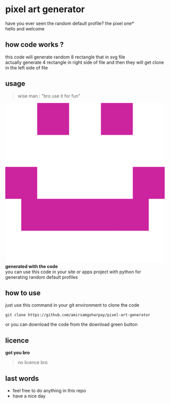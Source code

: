 # pixel art generator
have you ever seen the random default profile? the pixel one*  
hello and welcome  
## how code works ?  
this code will generate random 8 rectangle that in svg file  
actually generate 4 rectangle in right side of file and then they will get clone in the left side of file
## usage  
> wise man : "bro use it for fun"  

![smileface](https://raw.githubusercontent.com/amirsamgoharpay/pixel-art-generator/main/happy.svg)  
**generated with the code**  
you can use this code in your site or apps project with python for generating random default profiles  
## how to use  
just use this command in your git environment to clone the code  
```
git clone https://github.com/amirsamgoharpay/pixel-art-generator  
```
or you can download the code from the download green button  
## licence  
**got you bro**  
> no licence bro  
## last words  
- feel free to do anything in this repo  
- have a nice day  
